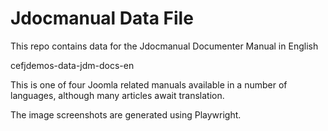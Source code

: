 # Jdocmanual Data File

This repo contains data for the Jdocmanual Documenter Manual in English

cefjdemos-data-jdm-docs-en

This is one of four Joomla related manuals available in a number of
languages, although many articles await translation.

The image screenshots are generated using Playwright.
